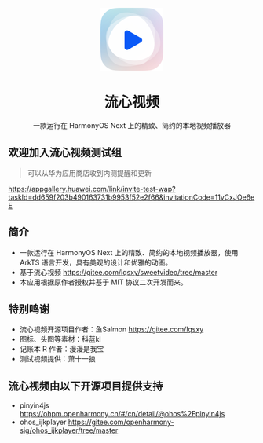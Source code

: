 <p align="center"><img src="./entry/src/main/resources/base/media/sweet_video.png" style="width: 128px; height: 128px;"  alt="logo"></p>
<h1 align="center">流心视频</h1>
<p align="center">一款运行在 HarmonyOS Next 上的精致、简约的本地视频播放器</p>

## 欢迎加入流心视频测试组
> 可以从华为应用商店收到内测提醒和更新

https://appgallery.huawei.com/link/invite-test-wap?taskId=dd659f203b490163731b9953f52e2f66&invitationCode=11vCxJOe6eE
## 简介
- 一款运行在 HarmonyOS Next 上的精致、简约的本地视频播放器，使用 ArkTS 语言开发，具有美观的设计和优雅的动画。
- 基于流心视频 https://gitee.com/lqsxy/sweetvideo/tree/master 
- 本应用根据原作者授权并基于 MIT 协议二次开发而来。
## 特别鸣谢
- 流心视频开源项目作者：鱼Salmon https://gitee.com/lqsxy
- 图标、头图等素材：科蓝kl 
- 记账本 R 作者：漫漫是我宝
- 测试视频提供：萧十一狼
## 流心视频由以下开源项目提供支持
- pinyin4js https://ohpm.openharmony.cn/#/cn/detail/@ohos%2Fpinyin4js
- ohos_ijkplayer https://gitee.com/openharmony-sig/ohos_ijkplayer/tree/master